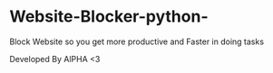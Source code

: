 # Website-Blocker-python-
Block Website so you get more productive and Faster in doing tasks


Developed By AlPHA <3
